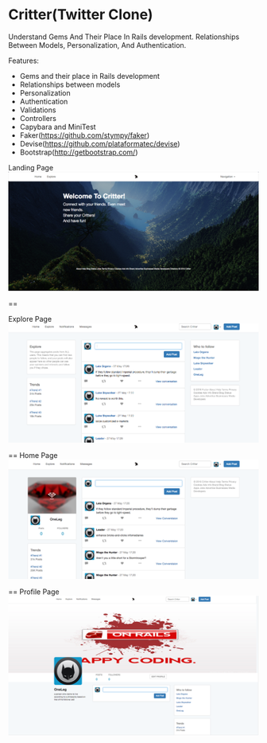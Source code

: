 Critter(Twitter Clone)
==

Understand Gems And Their Place In Rails development. Relationships Between Models, Personalization, And Authentication.

Features:

* Gems and their place in Rails development
* Relationships between models
* Personalization
* Authentication
* Validations
* Controllers
* Capybara and MiniTest
* Faker(https://github.com/stympy/faker)
* Devise(https://github.com/plataformatec/devise)
* Bootstrap(http://getbootstrap.com/)


Landing Page
![img](app/assets/images/landingpage.png)

==

Explore Page
![img](app/assets/images/explore.png)

==
Home Page
![img](app/assets/images/home.png)

==
Profile Page
![img](app/assets/images/profile.png)
